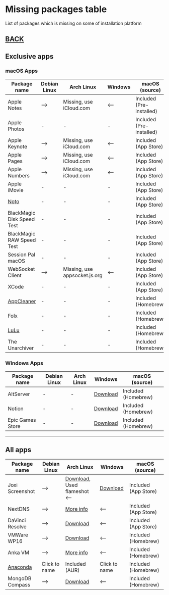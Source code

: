 # Missing packages table

List of packages which is missing on some of installation platform

## [BACK](../MISSING.md)

## Exclusive apps

### macOS Apps

| Package name                                  | Debian Linux | Arch Linux                    | Windows | macOS (source)           |
| --------------------------------------------- | ------------ | ----------------------------- | ------- | ------------------------ |
| Apple Notes                                   | -->          | Missing, use iCloud.com       | <--     | Included (Pre-installed) |
| Apple Photos                                  | -            | -                             | -       | Included (Pre-installed) |
| Apple Keynote                                 | -->          | Missing, use iCloud.com       | <--     | Included (App Store)     |
| Apple Pages                                   | -->          | Missing, use iCloud.com       | <--     | Included (App Store)     |
| Apple Numbers                                 | -->          | Missing, use iCloud.com       | <--     | Included (App Store)     |
| Apple iMovie                                  | -            | -                             | -       | Included (App Store)     |
| [Noto](https://noto.ink/)                     | -            | -                             | -       | Included (App Store)     |
| BlackMagic Disk Speed Test                    | -            | -                             | -       | Included (App Store)     |
| BlackMagic RAW Speed Test                     | -            | -                             | -       | Included (App Store)     |
| Session Pal macOS                             | -            | -                             | -       | Included (App Store)     |
| WebSocket Client                              | -->          | Missing, use appsocket.js.org | <--     | Included (App Store)     |
| XCode                                         | -            | -                             | -       | Included (App Store)     |
| [AppCleaner](http://freemacsoft.net)          | -            | -                             | -       | Included (Homebrew)      |
| Folx                                          | -            | -                             | -       | Included (Homebrew)      |
| [LuLu](https://github.com/objective-see/LuLu) | -            | -                             | -       | Included (Homebrew)      |
| The Unarchiver                                | -            | -                             | -       | Included (Homebrew)      |

### Windows Apps

| Package name     | Debian Linux | Arch Linux | Windows                                                 | macOS (source)      |
| ---------------- | ------------ | ---------- | ------------------------------------------------------- | ------------------- |
| AltServer        | -            | -          | [Download](https://altstore.io/)                        | Included (Homebrew) |
| Notion           | -            | -          | [Download](https://www.notion.so/desktop)               | Included (Homebrew) |
| Epic Games Store | -            | -          | [Download](https://www.epicgames.com/store/ru/download) | Included (Homebrew) |

---

## All apps

| Package name                                                   | Debian Linux  | Arch Linux                                                                                                            | Windows                              | macOS (source)       |
| -------------------------------------------------------------- | ------------- | --------------------------------------------------------------------------------------------------------------------- | ------------------------------------ | -------------------- |
| Joxi Screenshot                                                | -->           | [Download](http://joxi.ru/download/), Used flameshot <--                                                              | [Download](http://joxi.ru/download/) | Included (App Store) |
| NextDNS                                                        | -->           | [More info](https://github.com/nextdns/nextdns/wiki)                                                                  | <--                                  | Included (App Store) |
| DaVinci Resolve                                                | -->           | [Download](https://www.blackmagicdesign.com/ru/products/davinciresolve/)                                              | <--                                  | Included (App Store) |
| VMWare WP16                                                    | -->           | [Download](https://my.vmware.com/en/web/vmware/downloads/details?downloadGroup=PLAYER-1610&productId=1039&rPId=55792) | <--                                  | Included (Homebrew)  |
| Anka VM                                                        | -->           | [More info](https://veertu.com/download-anka-build/)                                                                  | <--                                  | Included (Homebrew)  |
| [Anaconda](https://www.anaconda.com/products/individual#linux) | Click to name | Included (AUR)                                                                                                        | Click to name                        | Included (Homebrew)  |
| MongoDB Compass                                                | -->           | [Download](https://www.mongodb.com/try/download/compass)                                                              | <--                                  | Included (Homebrew)  |

